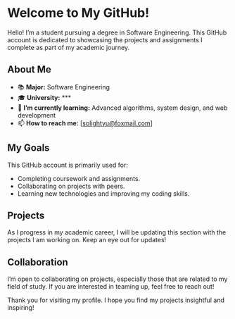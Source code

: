 # Welcome to My GitHub!

Hello! I’m a student pursuing a degree in Software Engineering. 
This GitHub account is dedicated to showcasing the projects and assignments I complete as part of my academic journey.

## About Me

- 📚 **Major:** Software Engineering
- 🎓 **University:** ***
- 🌱 **I’m currently learning:** Advanced algorithms, system design, and web development
- 📫 **How to reach me:** [solightyu@foxmail.com]

## My Goals

This GitHub account is primarily used for:
- Completing coursework and assignments.
- Collaborating on projects with peers.
- Learning new technologies and improving my coding skills.

## Projects

As I progress in my academic career, I will be updating this section with the projects I am working on. Keep an eye out for updates!

## Collaboration

I’m open to collaborating on projects, especially those that are related to my field of study. If you are interested in teaming up, feel free to reach out!

Thank you for visiting my profile. I hope you find my projects insightful and inspiring!

